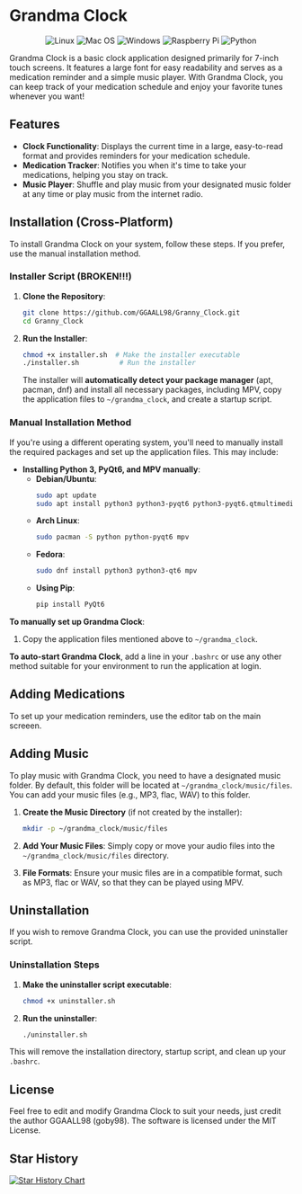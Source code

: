# Grandma Clock

<p align="center">
  <img src="https://img.shields.io/badge/Linux-FCC624?style=for-the-badge&logo=linux&logoColor=black" alt="Linux">
  <img src="https://img.shields.io/badge/mac%20os-000000?style=for-the-badge&logo=apple&logoColor=white" alt="Mac OS">
  <img src="https://img.shields.io/badge/Windows-0078D6?style=for-the-badge&logo=windows&logoColor=white" alt="Windows">
  <img src="https://img.shields.io/badge/Raspberry%20Pi-A22846?style=for-the-badge&logo=Raspberry%20Pi&logoColor=white" alt="Raspberry Pi">
  <img src="https://img.shields.io/badge/Python-FFD43B?style=for-the-badge&logo=python&logoColor=blue" alt="Python">
</p>

Grandma Clock is a basic clock application designed primarily for 7-inch touch screens. It features a large font for easy readability and serves as a medication reminder and a simple music player. With Grandma Clock, you can keep track of your medication schedule and enjoy your favorite tunes whenever you want!

## Features
- **Clock Functionality**: Displays the current time in a large, easy-to-read format and provides reminders for your medication schedule.
- **Medication Tracker**: Notifies you when it's time to take your medications, helping you stay on track.
- **Music Player**: Shuffle and play music from your designated music folder at any time or play music from the internet radio.

## Installation (Cross-Platform)

To install Grandma Clock on your system, follow these steps. If you prefer, use the manual installation method.

### Installer Script (BROKEN!!!)

1. **Clone the Repository**:
   ```bash
   git clone https://github.com/GGAALL98/Granny_Clock.git
   cd Granny_Clock
   ```

2. **Run the Installer**:
   ```bash
   chmod +x installer.sh  # Make the installer executable
   ./installer.sh          # Run the installer
   ```
   The installer will **automatically detect your package manager** (apt, pacman, dnf) and install all necessary packages, including MPV, copy the application files to `~/grandma_clock`, and create a startup script.

### Manual Installation Method

If you're using a different operating system, you'll need to manually install the required packages and set up the application files. This may include:
- **Installing Python 3, PyQt6, and MPV manually**:
    - **Debian/Ubuntu**:
      ```bash
      sudo apt update
      sudo apt install python3 python3-pyqt6 python3-pyqt6.qtmultimedia mpv
      ```
    - **Arch Linux**:
      ```bash
      sudo pacman -S python python-pyqt6 mpv
      ```
    - **Fedora**:
      ```bash
      sudo dnf install python3 python3-qt6 mpv
      ```
    - **Using Pip**:
      ```bash
      pip install PyQt6
      ```

**To manually set up Grandma Clock**:
1. Copy the application files mentioned above to `~/grandma_clock`.

**To auto-start Grandma Clock**, add a line in your `.bashrc` or use any other method suitable for your environment to run the application at login.

## Adding Medications

To set up your medication reminders, use the editor tab on the main screeen.

## Adding Music

To play music with Grandma Clock, you need to have a designated music folder. By default, this folder will be located at `~/grandma_clock/music/files`. You can add your music files (e.g., MP3, flac, WAV) to this folder. 

1. **Create the Music Directory** (if not created by the installer):
   ```bash
   mkdir -p ~/grandma_clock/music/files
   ```

2. **Add Your Music Files**: Simply copy or move your audio files into the `~/grandma_clock/music/files` directory. 

3. **File Formats**: Ensure your music files are in a compatible format, such as MP3, flac or WAV, so that they can be played using MPV.

## Uninstallation

If you wish to remove Grandma Clock, you can use the provided uninstaller script.

### Uninstallation Steps

1. **Make the uninstaller script executable**:
   ```bash
   chmod +x uninstaller.sh
   ```

2. **Run the uninstaller**:
   ```bash
   ./uninstaller.sh
   ```

This will remove the installation directory, startup script, and clean up your `.bashrc`.

## License

Feel free to edit and modify Grandma Clock to suit your needs, just credit the author GGAALL98 (goby98). The software is licensed under the MIT License.

## Star History

<a href="https://star-history.com/#GGAALL98/Granny_Clock&Timeline">
 <picture>
   <source media="(prefers-color-scheme: dark)" srcset="https://api.star-history.com/svg?repos=GGAALL98/Granny_Clock&type=Timeline&theme=dark" />
   <source media="(prefers-color-scheme: light)" srcset="https://api.star-history.com/svg?repos=GGAALL98/Granny_Clock&type=Timeline" />
   <img alt="Star History Chart" src="https://api.star-history.com/svg?repos=GGAALL98/Granny_Clock&type=Timeline" />
 </picture>
</a>
